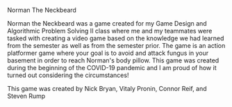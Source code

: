 Norman The Neckbeard

Norman the Neckbeard was a game created for my Game Design and Algorithmic Problem Solving II class where me and my teammates were tasked with creating a video game based on the knowledge we had learned from the semester as well as from the semester prior.  The game is an action platformer game where your goal is to avoid and attack fungus in your basement in order to reach Norman's body pillow.  This game was created during the beginning of the COVID-19 pandemic and I am proud of how it turned out considering the circumstances!

This game was created by Nick Bryan, Vitaly Pronin, Connor Reif, and Steven Rump
